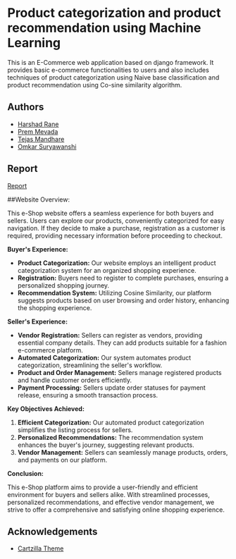 
# Product categorization and product recommendation using Machine Learning

This is an E-Commerce web application based on django framework.
It provides basic e-commerce functionalities to users and also includes techniques of product categorization using Naive base classification and product recommendation using Co-sine similarity algorithm.


## Authors

- [Harshad Rane](https://github.com/harshadrane67)
- [Prem Mevada](https://github.com/PremMevada)
- [Tejas Mandhare](https://github.com/mandharet)
- [Omkar Suryawanshi](#)

  
## Report

[Report](https://drive.google.com/file/d/1Dg8V0HF6Inw0__Bi_4uipcgpkCDhYq-F/view?usp=sharing)


##Website Overview:

This e-Shop website offers a seamless experience for both buyers and sellers. Users can explore our products, conveniently categorized for easy navigation. If they decide to make a purchase, registration as a customer is required, providing necessary information before proceeding to checkout.

**Buyer's Experience:**

- **Product Categorization:** Our website employs an intelligent product categorization system for an organized shopping experience.
- **Registration:** Buyers need to register to complete purchases, ensuring a personalized shopping journey.
- **Recommendation System:** Utilizing Cosine Similarity, our platform suggests products based on user browsing and order history, enhancing the shopping experience.

**Seller's Experience:**

- **Vendor Registration:** Sellers can register as vendors, providing essential company details. They can add products suitable for a fashion e-commerce platform.
- **Automated Categorization:** Our system automates product categorization, streamlining the seller's workflow.
- **Product and Order Management:** Sellers manage registered products and handle customer orders efficiently.
- **Payment Processing:** Sellers update order statuses for payment release, ensuring a smooth transaction process.

**Key Objectives Achieved:**

1. **Efficient Categorization:** Our automated product categorization simplifies the listing process for sellers.
2. **Personalized Recommendations:** The recommendation system enhances the buyer's journey, suggesting relevant products.
3. **Vendor Management:** Sellers can seamlessly manage products, orders, and payments on our platform.

**Conclusion:**

This e-Shop platform aims to provide a user-friendly and efficient environment for buyers and sellers alike. With streamlined processes, personalized recommendations, and effective vendor management, we strive to offer a comprehensive and satisfying online shopping experience.


## Acknowledgements

 - [Cartzilla Theme](https://cartzilla.createx.studio/docs/dev-setup.html)
 
